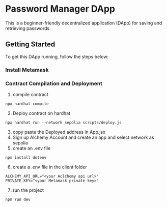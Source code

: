 # Password Manager DApp 
 This is a beginner-friendly decentralized application (DApp) for saving and retrieving passwords.

## Getting Started
To get this DApp running, follow the steps below:

### Install Metamask
### Contract Compilation and Deployment
1. compile contract
```
npx hardhat compile
```
2. Deploy contract on hardhat
```
npx hardhat run --network sepolia scripts/deploy.js
```
3. copy paste the Deployed address in App.jsx
4. Sign up Alchemy Account and create an app and select network as sepolia
5. create an .env file
```
npm install dotenv
```
6. create a .env file in the client folder
```
ALCHEMY_API_URL="<your Aclchemy api url>"
PRIVATE_KEY="<your Metamask private key>"
```
7. run the project
```
npm run dev
```

